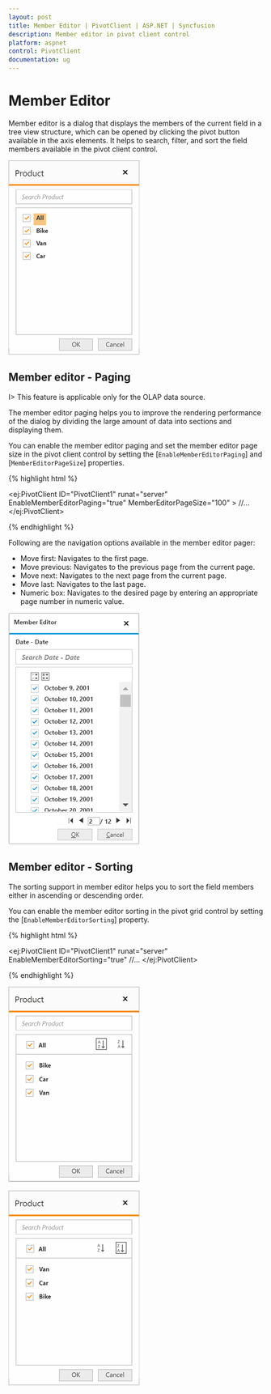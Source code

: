 ```yaml
---
layout: post
title: Member Editor | PivotClient | ASP.NET | Syncfusion
description: Member editor in pivot client control
platform: aspnet
control: PivotClient
documentation: ug
---
```


# Member Editor

Member editor is a dialog that displays the members of the current field in a tree view structure, which can be opened by clicking the pivot button available in the axis elements. It helps to search, filter, and sort the field members available in the pivot client control.

![Member editor in pivot client control](Member_Editor_images/member_editor.png)

## Member editor - Paging

I> This feature is applicable only for the OLAP data source.

The member editor paging helps you to improve the rendering performance of the dialog by dividing the large amount of data into sections and displaying them.

You can enable the member editor paging and set the member editor page size in the pivot client control by setting the [`EnableMemberEditorPaging`] and [`MemberEditorPageSize`] properties.


{% highlight html %}

<ej:PivotClient ID="PivotClient1" runat="server" EnableMemberEditorPaging="true" MemberEditorPageSize="100" >
    //...
</ej:PivotClient>

{% endhighlight %}

Following are the navigation options available in the member editor pager:
* Move first: Navigates to the first page.
* Move previous: Navigates to the previous page from the current page.
* Move next: Navigates to the next page from the current page.
* Move last: Navigates to the last page.
* Numeric box: Navigates to the desired page by entering an appropriate page number in numeric value.

![Paging in member editor](Member_Editor_images/member_editor_paging.png)

## Member editor - Sorting

The sorting support in member editor helps you to sort the field members either in ascending or descending order.

You can enable the member editor sorting in the pivot grid control by setting the [`EnableMemberEditorSorting`] property.

{% highlight html %}

<ej:PivotClient ID="PivotClient1" runat="server" EnableMemberEditorSorting="true"
//...
</ej:PivotClient>

{% endhighlight %}

![Field members sorted in ascending order](Member_Editor_images/member_editor_sorting_ascending.png)

![Field members sorted in descending order](Member_Editor_images/member_editor_sorting_descending.png)